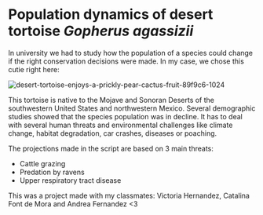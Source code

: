 # Population dynamics of desert tortoise *Gopherus agassizii* 
In university we had to study how the population of a species could change if the right conservation decisions were made. In my case, we chose this cutie right here: 

![desert-tortoise-enjoys-a-prickly-pear-cactus-fruit-89f9c6-1024](https://github.com/user-attachments/assets/7a2d5311-3c3c-4a89-b053-49331b5392dd)

This tortoise is native to the Mojave and Sonoran Deserts of the southwestern United States and northwestern Mexico. Several demographic studies showed that the species population was in decline. It has to deal with several human threats and environmental challenges like climate change, habitat degradation, car crashes, diseases or poaching. 

The projections made in the script are based on 3 main threats:
- Cattle grazing
- Predation by ravens
- Upper respiratory tract disease

This was a project made with my classmates: Victoria Hernandez, Catalina Font de Mora and Andrea Fernandez <3
